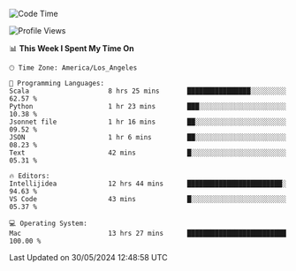 <!--START_SECTION:waka-->
![Code Time](http://img.shields.io/badge/Code%20Time-1%2C025%20hrs%2035%20mins-blue)

![Profile Views](http://img.shields.io/badge/Profile%20Views-0-blue)

📊 **This Week I Spent My Time On** 

```text
🕑︎ Time Zone: America/Los_Angeles

💬 Programming Languages: 
Scala                    8 hrs 25 mins       ████████████████░░░░░░░░░   62.57 % 
Python                   1 hr 23 mins        ███░░░░░░░░░░░░░░░░░░░░░░   10.38 % 
Jsonnet file             1 hr 16 mins        ██░░░░░░░░░░░░░░░░░░░░░░░   09.52 % 
JSON                     1 hr 6 mins         ██░░░░░░░░░░░░░░░░░░░░░░░   08.23 % 
Text                     42 mins             █░░░░░░░░░░░░░░░░░░░░░░░░   05.31 % 

🔥 Editors: 
Intellijidea             12 hrs 44 mins      ████████████████████████░   94.63 % 
VS Code                  43 mins             █░░░░░░░░░░░░░░░░░░░░░░░░   05.37 % 

💻 Operating System: 
Mac                      13 hrs 27 mins      █████████████████████████   100.00 % 
```


 Last Updated on 30/05/2024 12:48:58 UTC
<!--END_SECTION:waka-->
